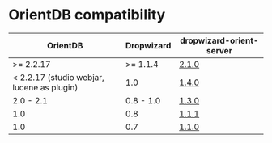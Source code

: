 # OrientDB compatibility

OrientDB | Dropwizard | dropwizard-orient-server
----------|---|------
&gt;= 2.2.17 | &gt;= 1.1.4 | [2.1.0](http://xvik.github.io/dropwizard-orient-server/2.1.0)
&lt; 2.2.17 (studio webjar, lucene as plugin) | 1.0 | [1.4.0](https://github.com/xvik/dropwizard-orient-server/tree/1.4.0)
2.0 - 2.1 | 0.8 - 1.0 | [1.3.0](https://github.com/xvik/dropwizard-orient-server/tree/1.3.0)
1.0 | 0.8 | [1.1.1](https://github.com/xvik/dropwizard-orient-server/tree/dw-0.8-orient-1.x)
1.0 | 0.7 | [1.1.0](https://github.com/xvik/dropwizard-orient-server/tree/dw-0.7)